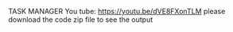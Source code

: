 TASK MANAGER 
You tube: https://youtu.be/dVE8FXonTLM
please download the code zip file to see the output 
